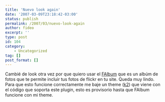 ```yaml
---
title: 'Nuevo look again'
date: '2007-03-09T23:18:42-03:00'
status: publish
permalink: /2007/03/nuevo-look-again
author: fideo
excerpt: ''
type: post
id: 104
category:
    - Uncategorized
tag: []
post_format: []
---
```

Cambié de look otra vez por que quiero usar el [FAlbum](http://www.randombyte.net/ "randombyte") que es un albúm de fotos que te permite incluir tus fotos de flickr en tu site. Queda muy lindo.  
Para que esto funcione correctamente me baje un theme ([k2](http://www.obharath.net/blog/)) que viene con el código que soporta este plugin, esto es provisorio hasta que FAlbum funcione con mi theme.
